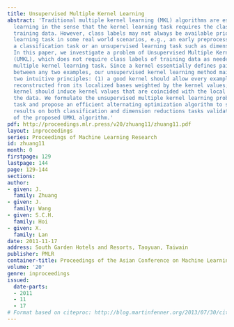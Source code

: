 ```yaml
---
title: Unsupervised Multiple Kernel Learning
abstract: 'Traditional multiple kernel learning (MKL) algorithms are essentially supervised
  learning in the sense that the kernel learning task requires the class labels of
  training data. However, class labels may not always be available prior to the kernel
  learning task in some real world scenarios, e.g., an early preprocessing step of
  a classification task or an unsupervised learning task such as dimension reduction.
  In this paper, we investigate a problem of Unsupervised Multiple Kernel Learning
  (UMKL), which does not require class labels of training data as needed in a conventional
  multiple kernel learning task. Since a kernel essentially defines pairwise similarity
  between any two examples, our unsupervised kernel learning method mainly follows
  two intuitive principles: (1) a good kernel should allow every example to be well
  reconstructed from its localized bases weighted by the kernel values; (2) a good
  kernel should induce kernel values that are coincided with the local geometry of
  the data. We formulate the unsupervised multiple kernel learning problem as an optimization
  task and propose an efficient alternating optimization algorithm to solve it. Empirical
  results on both classification and dimension reductions tasks validate the efficacy
  of the proposed UMKL algorithm.'
pdf: http://proceedings.mlr.press/v20/zhuang11/zhuang11.pdf
layout: inproceedings
series: Proceedings of Machine Learning Research
id: zhuang11
month: 0
firstpage: 129
lastpage: 144
page: 129-144
sections: 
author:
- given: J.
  family: Zhuang
- given: J.
  family: Wang
- given: S.C.H.
  family: Hoi
- given: X.
  family: Lan
date: 2011-11-17
address: South Garden Hotels and Resorts, Taoyuan, Taiwain
publisher: PMLR
container-title: Proceedings of the Asian Conference on Machine Learning
volume: '20'
genre: inproceedings
issued:
  date-parts:
  - 2011
  - 11
  - 17
# Format based on citeproc: http://blog.martinfenner.org/2013/07/30/citeproc-yaml-for-bibliographies/
---
```

